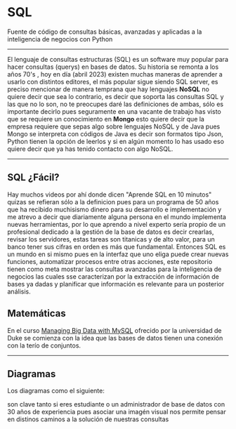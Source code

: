 # SQL
Fuente de código de consultas básicas, avanzadas y aplicadas a la inteligencia de negocios con Python

------------------------------------------------------------------------------------------------------

El lenguaje de consultas estructuras (SQL) es un software muy popular para hacer consultas (querys) en bases de datos. Su historia se remonta a los años 70's , hoy en día (abril 2023) existen muchas maneras de aprender a usarlo con distintos editores, el más popular sigue siendo SQL server, es preciso mencionar de manera temprana que hay lenguajes **NoSQL** no quiere decir que sea lo contrario, es decir que soporta las consultas SQL y las que no lo son, no te preocupes daré las definiciones de ambas, sólo es importante decirlo pues seguramente en una vacante de trabajo has visto que se requiere un conocimiento en **Mongo** esto quiere decir que la empresa requiere que sepas algo sobre lenguajes NoSQL y de Java pues Mongo se interpreta con códigos de Java es decir son formatos tipo Json, Python tienen la opción de leerlos y si en algún momento lo has usado eso quiere decir que ya has tenido contacto con algo NoSQL.

--------------------------------------------------------------------------------------------------------

## SQL ¿Fácil?

Hay muchos videos por ahí donde dicen "Aprende SQL en 10 minutos" quizas se refieran sólo a la definicion pues para un programa de 50 años que ha recibido muchisismo dinero para su desarrollo e implementación y me atrevo a decir que diariamente alguna persona en el mundo implementa nuevas herramientas, por lo que aprendo a nivel experto sería propio de un profesional dedicado a la gestión de la base de datos es decir crearlas, revisar los servidores, estas tareas son titanicas y de alto valor, para un banco tener sus cifras en orden es más que fundamental. Entonces SQL es un mundo en si mismo pues en la interfaz que uno eliga puede crear nuevas funciones, automatizar procesos entre otras acciones, este repositorio tienen como meta mostrar las consultas avanzadas para la inteligencia de negocios las cuales sse caracterizan por la extracción de información de bases ya dadas y planificar que información es relevante para un posterior análisis.

## Matemáticas

En el curso [Managing Big Data with MySQL](https://www.coursera.org/learn/analytics-mysql/home/week/1) ofrecido por la universidad de Duke se comienza con la idea que las bases de datos tienen una conexión con la terío de conjuntos.

---------------------------------------------------------------------------------------------------------------------

## Diagramas 

Los diagramas como el siguiente:


son clave tanto si eres estudiante o un administrador de base de datos con 30 años de experiencia pues asociar una imagén visual  nos permite pensar en distinos caminos a la solución de nuestras consultas 
